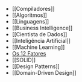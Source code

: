 * [[Compiladores]]
* [[Algoritmos]]
* [[Linguagens]]
* [[Business Intelligence]]
* [[Cientista de Dados]]
* [[Inteligência Artificial]]
* [[Machine Learning]]
* [Os 12 Fatores](https://12factor.net/pt_br/)
* [[SOLID]]
* [[Design Patterns]]
* [[Domain-Driven Design]]
